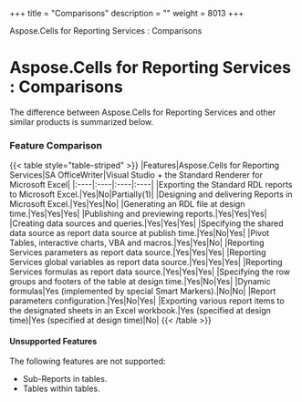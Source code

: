 +++
title = "Comparisons" 
description = "" 
weight = 8013 
+++

Aspose.Cells for Reporting Services : Comparisons  

# Aspose.Cells for Reporting Services : Comparisons


The difference between Aspose.Cells for Reporting Services and other similar products is summarized below.  
  

### Feature Comparison

{{< table style="table-striped" >}}
|Features|Aspose.Cells for Reporting Services|SA OfficeWriter|Visual Studio + the Standard Renderer for Microsoft Excel|
|:----|:----|:----|:----|
|Exporting the Standard RDL reports to Microsoft Excel.|Yes|No|Partially(1)|
|Designing and delivering Reports in Microsoft Excel.|Yes|Yes|No|
|Generating an RDL file at design time.|Yes|Yes|Yes|
|Publishing and previewing reports.|Yes|Yes|Yes|
|Creating data sources and queries.|Yes|Yes|Yes|
|Specifying the shared data source as report data source at publish time.|Yes|No|Yes|
|Pivot Tables, interactive charts, VBA and macros.|Yes|Yes|No|
|Reporting Services parameters as report data source.|Yes|Yes|Yes|
|Reporting Services global variables as report data source.|Yes|Yes|Yes|
|Reporting Services formulas as report data source.|Yes|Yes|Yes|
|Specifying the row groups and footers of the table at design time.|Yes|No|Yes|
|Dynamic formulas|Yes (implemented by special Smart Markers).|No|No|
|Report parameters configuration.|Yes|No|Yes|
|Exporting various report items to the designated sheets in an Excel workbook.|Yes (specified at design time)|Yes (specified at design time)|No|
{{< /table >}}

#### Unsupported Features

The following features are not supported:

*   Sub-Reports in tables.
*   Tables within tables.

